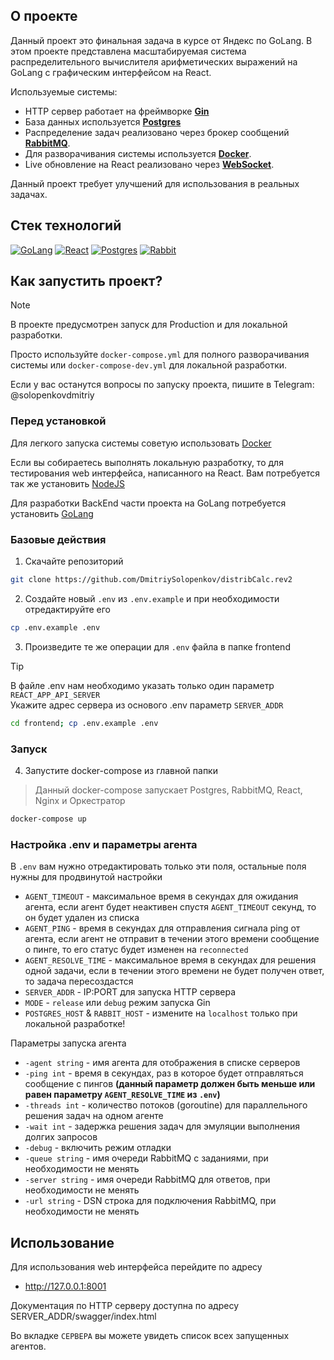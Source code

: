 ## О проекте

Данный проект это финальная задача в курсе от Яндекс по GoLang.
В этом проекте представлена масштабируемая система распределительного вычислителя арифметических выражений на GoLang с графическим интерфейсом на React.

Используемые системы:

* HTTP сервер работает на фреймворке [**Gin**](https://github.com/gin-gonic/gin)
* База данных используется [**Postgres**](https://www.postgresql.org/)
* Распределение задач реализовано через брокер сообщений [**RabbitMQ**](https://www.rabbitmq.com/).
* Для разворачивания системы используется [**Docker**](https://www.docker.com/).
* Live обновление на React реализовано через [**WebSocket**](https://github.com/gorilla/websocket).

Данный проект требует улучшений для использования в реальных задачах.

## Стек технологий

[![GoLang][GoLang]][GoLang-url] [![React][React.js]][React-url] [![Postgres][Postgres]][Postgres-url] [![Rabbit][Rabbit]][Rabbit-url]

## Как запустить проект?

> [!NOTE]
> В проекте предусмотрен запуск для Production и для локальной разработки. 
>
> Просто используйте `docker-compose.yml` для полного разворачивания системы или `docker-compose-dev.yml` для локальной разработки.
>
> Если у вас останутся вопросы по запуску проекта, пишите в Telegram: @solopenkovdmitriy 

### Перед установкой

Для легкого запуска системы советую использовать [Docker](https://www.docker.com/get-started/)

Если вы собираетесь выполнять локальную разработку, то для тестирования web интерфейса, написанного на React. Вам потребуется так же установить [NodeJS](https://nodejs.org)

Для разработки BackEnd части проекта на GoLang потребуется установить [GoLang](https://go.dev/learn/)

### Базовые действия

1. Скачайте репозиторий

```sh
git clone https://github.com/DmitriySolopenkov/distribCalc.rev2
```

2. Создайте новый `.env` из `.env.example` и при необходимости отредактируйте его

```sh
cp .env.example .env
```

3. Произведите те же операции для `.env` файла в папке frontend

> [!TIP]
> В файле .env нам необходимо указать только один параметр `REACT_APP_API_SERVER`<br>Укажите адрес сервера из основого .env параметр `SERVER_ADDR`

```sh
cd frontend; cp .env.example .env
```

### Запуск

4. Запустите docker-compose из главной папки

> Данный docker-compose запускает Postgres, RabbitMQ, React, Nginx и Оркестратор

```sh
docker-compose up
```

<a name="env-agent-params"></a>
### Настройка .env и параметры агента

В `.env` вам нужно отредактировать только эти поля, остальные поля нужны для продвинутой настройки
* `AGENT_TIMEOUT` - максимальное время в секундах для ожидания агента, если агент будет неактивен спустя `AGENT_TIMEOUT` секунд, то он будет удален из списка
* `AGENT_PING` - время в секундах для отправления сигнала ping от агента, если агент не отправит в течении этого времени сообщение о пинге, то его статус будет изменен на `reconnected`
* `AGENT_RESOLVE_TIME` - максимальное время в секундах для решения одной задачи, если в течении этого времени не будет получен ответ, то задача пересоздастся
* `SERVER_ADDR` - IP:PORT для запуска HTTP сервера
* `MODE` - `release` или `debug` режим запуска Gin
* `POSTGRES_HOST` & `RABBIT_HOST` - измените на `localhost` только при локальной разработке!

Параметры запуска агента
* `-agent string` - имя агента для отображения в списке серверов
* `-ping int` - время в секундах, раз в которое будет отправляться сообщение с пингов **(данный параметр должен быть меньше или равен параметру `AGENT_RESOLVE_TIME` из `.env`)**
* `-threads int` - количество потоков (goroutine) для параллельного решения задач на одном агенте
* `-wait int` - задержка решения задач для эмуляции выполнения долгих запросов
* `-debug` - включить режим отладки
* `-queue string` - имя очереди RabbitMQ с заданиями, при необходимости не менять
* `-server string` - имя очереди RabbitMQ для ответов, при необходимости не менять
* `-url string` - DSN строка для подключения RabbitMQ, при необходимости не менять


## Использование

Для использования web интерфейса перейдите по адресу
* http://127.0.0.1:8001

Документация по HTTP серверу доступна по адресу SERVER_ADDR/swagger/index.html

Во вкладке `СЕРВЕРА` вы можете увидеть список всех запущенных агентов.


[GoLang]: https://img.shields.io/badge/Go-00ADD8?style=for-the-badge&logo=go&logoColor=white
[GoLang-url]: https://go.dev/
[React.js]: https://img.shields.io/badge/React-20232A?style=for-the-badge&logo=react&logoColor=61DAFB
[React-url]: https://reactjs.org/
[Postgres]: https://img.shields.io/badge/PostgreSQL-316192?style=for-the-badge&logo=postgresql&logoColor=white
[Postgres-url]: https://www.postgresql.org/
[Rabbit]: https://img.shields.io/badge/rabbitmq-%23FF6600.svg?&style=for-the-badge&logo=rabbitmq&logoColor=white
[Rabbit-url]: https://www.rabbitmq.com/
